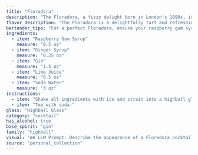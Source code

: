 ```yaml
---
title: "Floradora"
description: "The Floradora, a fizzy delight born in London's 1890s, is a classic fizz cocktail.  It blends the tartness of lime and raspberry gum with the spicy kick of ginger syrup, all balanced by gin and topped with soda water. "
flavor_description: "The Floradora is a delightfully tart and refreshing cocktail. The raspberry gum syrup brings a sweet, fruity punch, while the ginger syrup adds a spicy warmth. Gin's botanicals lend a subtle complexity, balanced by lime juice's bright acidity. The soda water provides a light and airy finish. The combination is a harmonious blend of sweet, tart, and spicy flavors, making for a truly unique and satisfying drink. "
bartender_tips: "For a perfect Floradora, ensure your raspberry gum syrup is fresh and vibrant. Use a good quality gin, not too heavy. Shake well with ice to chill and dilute slightly. When building, layer the ginger syrup first for a distinct flavor, followed by gin and lime juice. Top with soda water, keeping it bubbly. Garnish with a lime wedge and a sprig of mint for a touch of elegance. "
ingredients:
  - item: "Raspberry Gum Syrup"
    measure: "0.5 oz"
  - item: "Ginger Syrup"
    measure: "0.25 oz"
  - item: "Gin"
    measure: "1.5 oz"
  - item: "Lime Juice"
    measure: "0.5 oz"
  - item: "Soda Water"
    measure: "3 oz"
instructions:
  - item: "Shake all ingredients with ice and strain into a highball glass."
  - item: "Top with soda."
glass: "Highball Glass"
category: "cocktail"
has_alcohol: true
base_spirit: "gin"
family: "highball"
visual: "## LLM Prompt: Describe the appearance of a Floradora cocktail.**Imagine a tall, frosted glass filled with a vibrant, pink-hued liquid.  The cocktail is topped with a fluffy cloud of white soda water bubbles, creating a playful contrast with the deep pink below.  Tiny, iridescent bubbles rise from the depths, hinting at the ginger syrup's presence.  A thin slice of lime, perched on the rim, adds a touch of vibrant green, while a delicate sprig of fresh mint, resting gracefully on the side, adds a touch of verdant elegance.  The overall effect is one of refreshing lightness and summery delight.****Bonus prompts:*** **Focus on the texture of the drink:** How does the fluffy soda water contrast with the smooth, syrupy base? How does the lime slice enhance the visual appeal?* **Describe the drink in relation to its ingredients:** What does the color of the drink tell you about the ingredients? How does the visual presentation reflect the sweetness and tartness of the cocktail?* **Consider the lighting:** How does the drink appear in different lighting conditions? How does the light play on the bubbles and the ice? "
source: "personal_collection"
---
```


